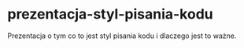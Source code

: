 prezentacja-styl-pisania-kodu
=============================

Prezentacja o tym co to jest styl pisania kodu i dlaczego jest to ważne.
